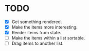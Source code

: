 # TODO

+ [x] Get something rendered.
+ [x] Make the items more interesting.
+ [x] Render items from state.
+ [ ] Make the items within a list sortable.
+ [ ] Drag items to another list.
